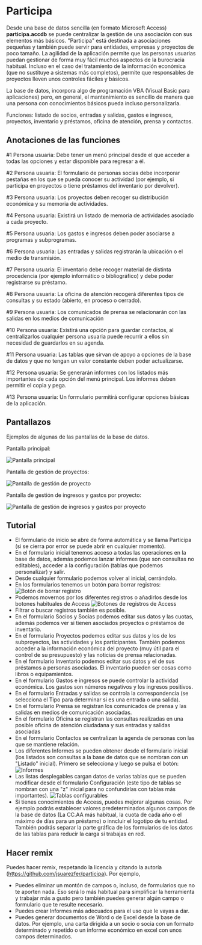 # Participa

Desde una base de datos sencilla (en formato Microsoft Access) **participa.accdb** se puede centralizar la gestión de una asociación con sus elementos más básicos. "Participa" está destinada a asociaciones pequeñas y también puede servir para entidades, empresas y proyectos de poco tamaño. La agilidad de la aplicación permite que las personas usuarias puedan gestionar de forma muy fácil muchos aspectos de la burocracia habitual. Incluso en el caso del tratamiento de la información económica (que no sustituye a sistemas más completos), permite que responsables de proyectos lleven unos controles fáciles y básicos.

La base de datos, incorpora algo de programación VBA (Visual Basic para aplicaciones) pero, en general, el mantenimiento es sencillo de manera que una persona con conocimientos básicos pueda incluso personalizarla. 

Funciones: listado de socios, entradas y salidas, gastos e ingresos, proyectos, inventario y préstamos, oficina de atención, prensa y contactos.

## Anotaciones de las funciones

#1 Persona usuaria: Debe tener un menú principal desde el que acceder a todas las opciones y estar disponible para regresar a él.

#2 Persona usuaria: El formulario de personas socias debe incorporar pestañas en los que se pueda conocer su actividad (por ejemplo, si participa en proyectos o tiene préstamos del inventario por devolver).

#3 Persona usuaria: Los proyectos deben recoger su distribución económica y su memoria de actividades.

#4 Persona usuaria: Existirá un listado de memoria de actividades asociado a cada proyecto.

#5 Persona usuaria: Los gastos e ingresos deben poder asociarse a programas y subprogramas.

#6 Persona usuaria: Las entradas y salidas registrarán la ubicación o el medio de transmisión.

#7 Persona usuaria: El inventario debe recoger material de distinta procedencia (por ejemplo informático o bibliográfico) y debe poder registrarse su préstamo.

#8 Persona usuaria: La oficina de atención recogerá diferentes tipos de consultas y su estado (abierto, en proceso o cerrado).

#9 Persona usuaria: Los comunicados de prensa se relacionarán con las salidas en los medios de comunicación

#10 Persona usuaria: Existirá una opción para guardar contactos, al centralizarlos cualquier persona usuaria puede recurrir a ellos sin necesidad de guardarlos en su agenda.

#11 Persona usuaria: Las tablas que sirvan de apoyo a opciones de la base de datos y que no tengan un valor constante deben poder actualizarse.

#12 Persona usuaria: Se generarán informes con los listados más importantes de cada opción del menú principal. Los informes deben permitir el copia y pega.

#13 Persona usuaria: Un formulario permitirá configurar opciones básicas de la aplicación.

## Pantallazos

Ejemplos de algunas de las pantallas de la base de datos.

Pantalla principal:

![Pantalla principal](https://user-images.githubusercontent.com/23242976/157652343-f25f28f4-e1ad-43ef-bf5c-14e13829ca6a.png)

Pantalla de gestión de proyectos:

![Pantalla de gestión de proyecto](https://user-images.githubusercontent.com/23242976/157652637-430c5986-416d-4de1-b5bc-739dc546c3a4.png)

Pantalla de gestión de ingresos y gastos por proyecto:

![Pantalla de gestión de ingresos y gastos por proyecto](https://user-images.githubusercontent.com/23242976/157652864-c1ccc9b6-310c-4013-8117-ac30d544a4d2.png)

## Tutorial

- El formulario de inicio se abre de forma automática y se llama Participa (si se cierra por error se puede abrir en cualquier momento).
- En el formulario inicial tenemos acceso a todas las operaciones en la base de datos, además podemos lanzar informes (que son consultas no editables), acceder a la configuración (tablas que podemos personalizar) y salir.
- Desde cualquier formulario podemos volver al inicial, cerrándolo.
- En los formularios tenemos un botón para borrar registros: 
![Botón de borrar registro](https://user-images.githubusercontent.com/23242976/157654831-c327e478-3f32-4939-ae4f-63821be10995.png)
- Podemos movernos por los diferentes registros o añadirlos desde los botones habituales de Access 
![Botones de registros de Access](https://user-images.githubusercontent.com/23242976/157655034-39f2976c-9d51-4145-b3d8-ba2a3342147f.png)
- Filtrar o buscar registros también es posible.
- En el formulario Socios y Socias podemos editar sus datos y las cuotas, además podemos ver si tienen asociados proyectos o préstamos de inventario.
- En el formulario Proyectos podemos editar sus datos y los de los subproyectos, las actividades y los participantes. También podemos acceder a la información económica del proyecto (muy útil para el control de su presupuesto) y las noticias de prensa relacionadas.
- En el formulario Inventario podemos editar sus datos y el de sus préstamos a personas asociadas. El inventario pueden ser cosas como libros o equipamientos.
- En el formulario Gastos e ingresos se puede controlar la actividad económica. Los gastos son números negativos y los ingresos positivos.
- En el formulario Entradas y salidas se controla la correspondencia (se selecciona el Tipo para determinar si es una entrada o una salida).
- En el formulario Prensa se registran los comunicados de prensa y las salidas en medios de comunicación asociadas.
- En el formulario Oficina se registran las consultas realizadas en una posible oficina de atención ciudadana y sus entradas y salidas asociadas
- En el formulario Contactos se centralizan la agenda de personas con las que se mantiene relación.
- Los diferentes Informes se pueden obtener desde el formulario inicial (los listados son consultas a la base de datos que se nombran con un "Listado" inicial). Primero se selecciona y luego se pulsa el botón:
![Informes](https://user-images.githubusercontent.com/23242976/157657117-febf0885-6aa7-4da9-b622-fb3e2d3b4aa5.png)
- Las listas desplegables cargan datos de varias tablas que se pueden modificar desde el formulario Configuración (este tipo de tablas se nombran con una "z" inicial para no confundirlas con tablas más importantes).
![Tablas configurables](https://user-images.githubusercontent.com/23242976/157657268-8c247085-95c8-4a2c-ab8a-7504c8de2713.png)
- Si tienes conocimientos de Access, puedes mejorar algunas cosas. Por ejemplo podrás establecer valores predeterminados algunos campos de la base de datos (La CC.AA más habitual, la cuota de cada año o el máximo de días para un préstamo) o inncluir el logotipo de tu entidad. También podrás separar la parte gráfica de los formularios de los datos de las tablas para reducir la carga si trabajas en red.

## Hacer remix

Puedes hacer remix, respetando la licencia y citando la autoría (https://github.com/jsuarezfer/participa). Por ejemplo,
- Puedes eliminar un montón de campos o, incluso, de formularios que no te aporten nada. Eso será lo más habitual para simplificar la herramienta y trabajar más a gusto pero también puedes generar algún campo o formulario que te resulte necesario.
- Puedes crear Informes más adecuados para el uso que le vayas a dar.
- Puedes generar documentos de Word o de Excel desde la base de datos. Por ejemplo, una carta dirigida a un socio o socia con un formato determinado y repetido o un informe económico en excel con unos campos determinados.

